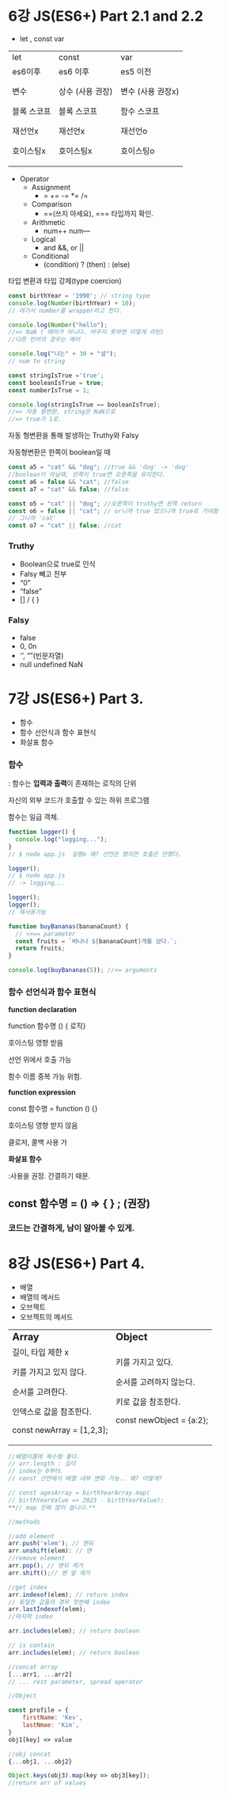 # 6강 JS(ES6+) Part 2.1 and 2.2

- let , const var
<table border="0">
 <tr>
    <td><b style="font-size:20px"></b>let</td>
    <td><b style="font-size:20px"></b>const</td>
    <td><b style="font-size:20px"></b>var</td>
 </tr>
 <tr>
  <td>
es6이후

변수

블록 스코프

재선언x

호이스팅x

</td>
  <td>
  es6 이후

상수 (사용 권장)

블록 스코프

재선언x

호이스팅x

</td>
  <td>
  es5 이전

변수 (사용 권장x)

함수 스코프

재선언o

호이스팅o</td>

 </tr>
</table>

- Operator
  - Assignment
    - = += -= \*= /=
  - Comparison
    - ==(쓰지 마세요), === 타입까지 확인.
  - Arithmetic
    - num++ num—
  - Logical
    - and &&, or ||
  - Conditional
    - (condition) ? (then) : (else)

타입 변환과 타입 강제(type coercion)

```jsx
const birthYear = '1990'; // string type
console.log(Number(birthYear) + 10);
// 여기서 number를 wrapper라고 한다.

console.log(Number("hello");
//=> NaN ( 에러가 아니다. 바꾸지 못하면 이렇게 리턴)
//다른 언어의 경우는 에러

console.log("나는" + 30 + "살");
// num to string

const stringIsTrue ='true';
const booleanIsTrue = true;
const numberIsTrue = 1;

console.log(stringIsTrue == booleanIsTrue);
//=> 자동 형변환, string은 NaN으로
//=> true가 1로.
```

자동 형변환을 통해 발생하는 Truthy와 Falsy

자동형변환은 한쪽이 boolean일 때

```jsx
const a5 = "cat" && "dog"; //true && 'dog' -> 'dog'
//boolean이 아닐때, 왼쪽이 true면 오른쪽을 유지한다.
const a6 = false && "cat"; //false
const a7 = "cat" && false; //false

const o5 = "cat" || "dog"; //오른쪽이 truthy면 왼쪽 return
const o6 = false || "cat"; // or니까 true 있으니까 true로 가야함
// 그니까 'cat'
const o7 = "cat" || false; //cat
```

### Truthy

- Boolean으로 true로 인식
- Falsy 빼고 전부
- “0”
- “false”
- [] / { }

### Falsy

- false
- 0, 0n
- ‘’, “”(빈문자열)
- null undefined NaN

# 7강 JS(ES6+) Part 3.

- 함수
- 함수 선언식과 함수 표현식
- 화살표 함수

### 함수

: 함수는 **입력과 출력**이 존재하는 로직의 단위

자신의 외부 코드가 호출할 수 있는 하위 프로그램

함수는 일급 객체.

```jsx
function logger() {
  console.log("logging...");
}
// $ node app.js  실행x 왜? 선언은 했지만 호출은 안했다.

logger();
// $ node app.js
// -> logging...

logger();
logger();
// 재사용가능

function buyBananas(bananaCount) {
  // <<== parameter
  const fruits = `바나나 ${bananaCount}개를 샀다.`;
  return fruits;
}

console.log(buyBananas(5)); //<= arguments
```

### 함수 선언식과 함수 표현식

**function declaration**

function 함수명 () { 로직}

호이스팅 영향 받음

선언 위에서 호출 가능

함수 이름 중복 가능 위험.

**function expression**

const 함수명 = function () {}

호이스팅 영향 받지 않음

클로저, 콜백 사용 가

**화살표 함수**

:사용을 권장. 간결하기 때문.

## const 함수명 = () ⇒ { } ; (권장)

### 코드는 간결하게, 남이 알아볼 수 있게.

# 8강 JS(ES6+) Part 4.

- 배열
- 배열의 메서드
- 오브젝트
- 오브젝트의 메서드

<table border="0">
 <tr>
    <td><b style="font-size:20px">Array</b></td>
    <td><b style="font-size:20px">Object</b></td>
 </tr>
 <tr>
  <td>
  길이, 타입 제한 x

키를 가지고 있지 않다.

순서를 고려한다.

인덱스로 값을 참조한다.

const newArray = [1,2,3];

</td>

<td>
키를 가지고 있다.

순서를 고려하지 않는다.

키로 값을 참조한다.

const newObject = {a:2};</td>

 </tr>
</table>

```jsx
//배열이름에 복수형 좋다.
// arr.length : 길이
// index는 0부터.
// const 선언에서 배열 내부 변화 가능.. 왜? 어떻게?

// const agesArray = birthYearArray.map(
// birthYearValue => 2023 - birthYearValue);
**// map 진짜 많이 씁니다.**

//methods

//add element
arr.push('elem'); // 맨뒤
arr.unshift(elem): // 맨
//remove element
arr.pop(); // 맨뒤 제거
arr.shift();// 맨 앞 제거

//get index
arr.indexof(elem); // return index
// 동일한 값들의 경우 첫번째 index
arr.lastIndexof(elem);
//마지막 index

arr.includes(elem); // return boolean

// is contain
arr.includes(elem); // return boolean

//concat array
[...arr1, ...arr2]
// ... rest parameter, spread operator
```

```jsx
//Object

const profile = {
	firstName: 'Kev',
	lastNmae: 'Kim',
}
obj1[key] => value

//obj concat
{...obj1, ...obj2}

Object.keys(obj3).map(key => obj3[key]);
//return arr of values

```
